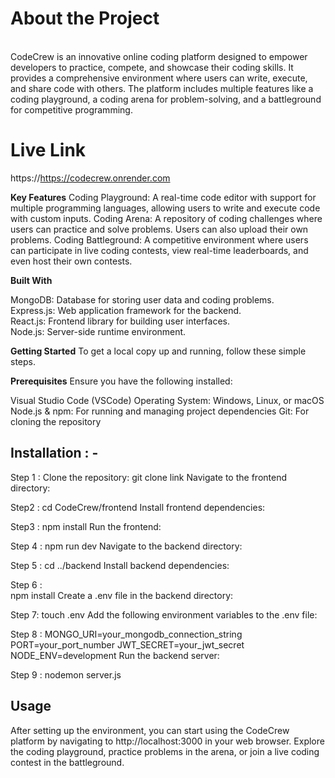 
<h1>About the Project</h1><br>
CodeCrew is an innovative online coding platform designed to empower developers to practice, compete, and showcase their coding skills. It provides a comprehensive environment where users can write, execute, and share code with others. The platform includes multiple features like a coding playground, a coding arena for problem-solving, and a battleground for competitive programming.


# Live Link
https://https://codecrew.onrender.com

**Key Features**
Coding Playground: A real-time code editor with support for multiple programming languages, allowing users to write and execute code with custom inputs.
Coding Arena: A repository of coding challenges where users can practice and solve problems. Users can also upload their own problems.
Coding Battleground: A competitive environment where users can participate in live coding contests, view real-time leaderboards, and even host their own contests.

**Built With**

MongoDB: Database for storing user data and coding problems.<br>
Express.js: Web application framework for the backend.<br>
React.js: Frontend library for building user interfaces.<br>
Node.js: Server-side runtime environment.<br>

**Getting Started**
To get a local copy up and running, follow these simple steps.

**Prerequisites**
Ensure you have the following installed:

Visual Studio Code (VSCode)
Operating System: Windows, Linux, or macOS
Node.js & npm: For running and managing project dependencies
Git: For cloning the repository

<h2>Installation : - </h2>

Step 1 : 
Clone the repository:
git clone link
Navigate to the frontend directory:

Step2 : 
cd CodeCrew/frontend
Install frontend dependencies:

Step3 : 
npm install
Run the frontend:

Step 4 : 
npm run dev
Navigate to the backend directory:

Step 5 : 
cd ../backend
Install backend dependencies:

Step 6 :  
npm install
Create a .env file in the backend directory:

Step 7: 
touch .env
Add the following environment variables to the .env file:

Step 8 : 
MONGO_URI=your_mongodb_connection_string
PORT=your_port_number
JWT_SECRET=your_jwt_secret
NODE_ENV=development
Run the backend server:

Step 9 : 
nodemon server.js

<h2>Usage</h2>
After setting up the environment, you can start using the CodeCrew platform by navigating to http://localhost:3000 in your web browser. Explore the coding playground, practice problems in the arena, or join a live coding contest in the battleground.
